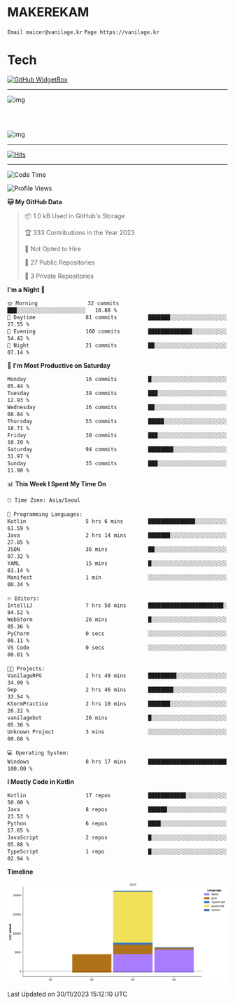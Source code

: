 # MAKEREKAM

`Email maicer@vanilage.kr`
`Page https://vanilage.kr`

# Tech

[![GitHub WidgetBox](https://github-widgetbox.vercel.app/api/skills?languages=python,js,ts,c,cpp,cs,java,kotlin,bash,md,html,css,xml,yaml,swift,powershell,json,R,SQL,php&tools=git,npm,gradle,nodejs,vercel,nginx&includeNames=true&theme=darkmode)](https://github.com/Jurredr/github-widgetbox)

---

![img](https://github-readme-stats.vercel.app/api/top-langs/?username=MAKEREKAM&layout=compact&theme=gruvbox)

<br>
<br>

![img](https://github-readme-stats.vercel.app/api/?username=MAKEREKAM&layout=compact&theme=gruvbox)

---

[![Hits](https://hits.seeyoufarm.com/api/count/incr/badge.svg?url=https%3A%2F%2Fgithub.com%2FMAKEREKAM&count_bg=%234A49D1&title_bg=%23555555&icon=&icon_color=%23E7E7E7&title=방문&edge_flat=false)](https://hits.seeyoufarm.com)

---

<!--START_SECTION:waka-->
![Code Time](http://img.shields.io/badge/Code%20Time-90%20hrs%2012%20mins-blue)

![Profile Views](http://img.shields.io/badge/Profile%20Views-0-blue)

**🐱 My GitHub Data** 

> 📦 1.0 kB Used in GitHub's Storage 
 > 
> 🏆 333 Contributions in the Year 2023
 > 
> 🚫 Not Opted to Hire
 > 
> 📜 27 Public Repositories 
 > 
> 🔑 3 Private Repositories 
 > 
**I'm a Night 🦉** 

```text
🌞 Morning                32 commits          ███░░░░░░░░░░░░░░░░░░░░░░   10.88 % 
🌆 Daytime                81 commits          ███████░░░░░░░░░░░░░░░░░░   27.55 % 
🌃 Evening                160 commits         ██████████████░░░░░░░░░░░   54.42 % 
🌙 Night                  21 commits          ██░░░░░░░░░░░░░░░░░░░░░░░   07.14 % 
```
📅 **I'm Most Productive on Saturday** 

```text
Monday                   16 commits          █░░░░░░░░░░░░░░░░░░░░░░░░   05.44 % 
Tuesday                  38 commits          ███░░░░░░░░░░░░░░░░░░░░░░   12.93 % 
Wednesday                26 commits          ██░░░░░░░░░░░░░░░░░░░░░░░   08.84 % 
Thursday                 55 commits          █████░░░░░░░░░░░░░░░░░░░░   18.71 % 
Friday                   30 commits          ███░░░░░░░░░░░░░░░░░░░░░░   10.20 % 
Saturday                 94 commits          ████████░░░░░░░░░░░░░░░░░   31.97 % 
Sunday                   35 commits          ███░░░░░░░░░░░░░░░░░░░░░░   11.90 % 
```


📊 **This Week I Spent My Time On** 

```text
🕑︎ Time Zone: Asia/Seoul

💬 Programming Languages: 
Kotlin                   5 hrs 6 mins        ███████████████░░░░░░░░░░   61.59 % 
Java                     2 hrs 14 mins       ███████░░░░░░░░░░░░░░░░░░   27.05 % 
JSON                     36 mins             ██░░░░░░░░░░░░░░░░░░░░░░░   07.32 % 
YAML                     15 mins             █░░░░░░░░░░░░░░░░░░░░░░░░   03.14 % 
Manifest                 1 min               ░░░░░░░░░░░░░░░░░░░░░░░░░   00.34 % 

🔥 Editors: 
IntelliJ                 7 hrs 50 mins       ████████████████████████░   94.52 % 
WebStorm                 26 mins             █░░░░░░░░░░░░░░░░░░░░░░░░   05.36 % 
PyCharm                  0 secs              ░░░░░░░░░░░░░░░░░░░░░░░░░   00.11 % 
VS Code                  0 secs              ░░░░░░░░░░░░░░░░░░░░░░░░░   00.01 % 

🐱‍💻 Projects: 
VanilageRPG              2 hrs 49 mins       █████████░░░░░░░░░░░░░░░░   34.09 % 
Gep                      2 hrs 46 mins       ████████░░░░░░░░░░░░░░░░░   33.54 % 
KtormPractice            2 hrs 10 mins       ███████░░░░░░░░░░░░░░░░░░   26.22 % 
vanilagebot              26 mins             █░░░░░░░░░░░░░░░░░░░░░░░░   05.36 % 
Unknown Project          3 mins              ░░░░░░░░░░░░░░░░░░░░░░░░░   00.68 % 

💻 Operating System: 
Windows                  8 hrs 17 mins       █████████████████████████   100.00 % 
```

**I Mostly Code in Kotlin** 

```text
Kotlin                   17 repos            ████████████░░░░░░░░░░░░░   50.00 % 
Java                     8 repos             ██████░░░░░░░░░░░░░░░░░░░   23.53 % 
Python                   6 repos             ████░░░░░░░░░░░░░░░░░░░░░   17.65 % 
JavaScript               2 repos             █░░░░░░░░░░░░░░░░░░░░░░░░   05.88 % 
TypeScript               1 repo              █░░░░░░░░░░░░░░░░░░░░░░░░   02.94 % 
```



**Timeline**

![Lines of Code chart](https://raw.githubusercontent.com/MAKEREKAM/MAKEREKAM/main/assets/bar_graph.png)


 Last Updated on 30/11/2023 15:12:10 UTC
<!--END_SECTION:waka-->
